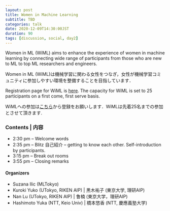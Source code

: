 ```yaml
---
layout: post
title: Women in Machine Learning
subtitle: TBD
categories: talk
date: 2020-12-09T14:30:00JST
duration: 90
tags: [discussion, social, day2]
---
```


Women in ML (WiML) aims to enhance the experience of women in machine learning by connecting wide range of participants from those who are new to ML to top ML researchers and engineers. 

Women in ML (WiML)は機械学習に関わる女性をつなぎ，女性が機械学習コミュニティに参加しやすい環境を整備することを目指しています．

Registration page for WiML is [here](https://forms.gle/4min7ZWcbwQCPNNMA). The capacity for WiML is set to 25 participants on a first come, first serve basis.

WiMLへの参加は[こちら](https://forms.gle/4min7ZWcbwQCPNNMA)から登録をお願いします．WiMLは先着25名までの参加とさせて頂きます.

### Contents \| 内容

- 2:30 pm – Welcome words
- 2:35 pm – Blitz 自己紹介 – getting to know each other. Self-introduction by participants.
- 3:15 pm – Break out rooms
- 3:55 pm – Closing remarks

#### Organizers

- Suzana Ilic (MLTokyo)
- Kuroki Yuko (UTokyo, RIKEN AIP) \| 黒木祐子 (東京大学, 理研AIP)
- Nan Lu (UTokyo, RIKEN AIP) \| 鲁楠 (東京大学，理研AIP)
- Hashimoto Yuka (NTT, Keio Univ) \| 橋本悠香 (NTT, 慶應義塾大学)